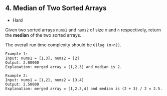 ## 4. Median of Two Sorted Arrays  
* Hard  

Given two sorted arrays `nums1` and `nums2` of size `m` and `n` respectively, return the **median** of the two sorted arrays.

The overall run time complexity should be `O(log (m+n))`.

````
Example 1:
Input: nums1 = [1,3], nums2 = [2]
Output: 2.00000
Explanation: merged array = [1,2,3] and median is 2.

Example 2:
Input: nums1 = [1,2], nums2 = [3,4]
Output: 2.50000
Explanation: merged array = [1,2,3,4] and median is (2 + 3) / 2 = 2.5.
````